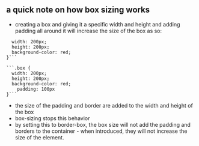 ## a quick note on how box sizing works

- creating a box and giving it a specific width and height and adding padding all around it will increase the size of the box as so:

````.box {
  width: 200px;
  height: 200px;
  background-color: red;
}```

```.box {
  width: 200px;
  height: 200px;
  background-color: red;
	padding: 100px
}```
````

- the size of the padding and border are added to the width and height of the box
- box-sizing stops this behavior
- by setting this to border-box, the box size will not add the padding and borders to the container - when introduced, they will not increase the size of the element.
